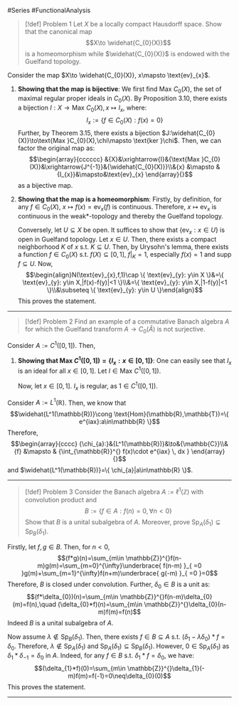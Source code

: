 #Series #FunctionalAnalysis 

> [!def] Problem 1
> Let $X$ be a locally compact Hausdorff space. Show that the canonical map $$X\to \widehat{C_{0}(X)}$$is a homeomorphism while $\widehat{C_{0}(X)}$ is endowed with the Guelfand topology.

Consider the map $X\to \widehat{C_{0}(X)}, x\mapsto \text{ev}_{x}$. 
1. **Showing that the map is bijective**:
	We first find $\text{Max }C_{0}(X)$, the set of maximal regular proper ideals in $C_{0}(X)$. By Proposition 3.10, there exists a bijection $I:X\to \text{Max }C_{0}(X),x\mapsto I_{x}$, where: $$I_{x}:=\{ f\in C_{0}(X):f(x)=0 \}$$Further, by Theorem 3.15, there exists a bijection $J:\widehat{C_{0}(X)}\to\text{Max }C_{0}(X),\chi\mapsto \text{ker }\chi$. Then, we can factor the original map as: $$\begin{array}{cccccc} &{X}&\xrightarrow{I}&{\text{Max }C_{0}(X)}&\xrightarrow{J^{-1}}&{\widehat{C_{0}(X)}}\\&{x} &\mapsto & {I_{x}}&\mapsto&\text{ev}_{x} \end{array}{}$$as a bijective map.
2. **Showing that the map is a homeomorphism**:
	Firstly, by definition, for any $f\in C_{0}(X)$, $x\mapsto f(x)=\text{ev}_{x}(f)$ is continuous. Therefore, $x\mapsto \text{ev}_{x}$ is continuous in the weak*-topology and thereby the Guelfand topology. 
	
	Conversely, let $U\subseteq X$ be open. It suffices to show that $\{ \text{ev}_{x}: x\in U \}$ is open in Guelfand topology. Let $x\in U$. Then, there exists a compact neighborhood $K$ of $x$ s.t.  $K\subseteq U$. Then, by Urysohn's lemma, there exists a function $f\in C_{0}(X)$ s.t. $f(X)\subseteq[0,1]$, $f|_{K}=1$, especially $f(x)=1$ and $\text{supp }f\subseteq U$. Now, $$\begin{align}N(\text{ev}_{x},f,1)\cap \{ \text{ev}_{y}: y\in X \}&=\{ \text{ev}_{y}: y\in X,|f(x)-f(y)|<1 \}\\&=\{ \text{ev}_{y}: y\in X,|1-f(y)|<1 \}\\&\subseteq \{ \text{ev}_{y}: y\in U \}\end{align}$$This proves the statement.
---
> [!def] Problem 2
> Find an example of a commutative Banach algebra $A$ for which the Guelfand transform $A\to C_{0}(\widehat{A})$ is not surjective.

Consider $A:=C^1([0,1])$. Then, 
1. **Showing that $\text{Max }C^1([0,1])=\{ I_{x}: x\in [0,1] \}$**:
   One can easily see that $I_{x}$ is an ideal for all $x\in [0,1]$. Let $I\in \text{Max }C^1([0,1])$. 
   
   Now, let $x\in [0,1]$. $I_{x}$ is regular, as $1\in C^1([0,1])$. 

Consider $A:=L^1(\mathbb{R})$. Then, we know that $$\widehat{L^1(\mathbb{R})}\cong \text{Hom}(\mathbb{R},\mathbb{T})=\{ e^{iax}:a\in\mathbb{R} \}$$Therefore, $$\begin{array}{cccc} {\chi_{a}:}&{L^1(\mathbb{R})}&\to&{\mathbb{C}}\\&{f} &\mapsto & {\int_{\mathbb{R}}^{} f(x)\cdot e^{iax} \, dx } \end{array}{}$$and $\widehat{L^1(\mathbb{R})}=\{ \chi_{a}|a\in\mathbb{R} \}$. 

---
> [!def] Problem 3
> Consider the Banach algebra $A:=\ell^1(\mathbb{Z})$ with convolution product and $$B:=\{ f\in A:f(n)=0, \forall n<0 \}$$Show that $B$ is a unital subalgebra of $A$. Moreover, prove $\text{Sp}_{A}(\delta_{1})\subsetneq \text{Sp}_{B}(\delta_{1})$.

Firstly, let $f,g\in B$. Then, for $n<0$, $$(f*g)(n)=\sum_{m\in \mathbb{Z}}^{}f(n-m)g(m)=\sum_{m=0}^{\infty}\underbrace{ f(n-m) }_{ =0 }g(m)+\sum_{m=1}^{\infty}f(n+m)\underbrace{ g(-m) }_{ =0 }=0$$Therefore, $B$ is closed under convolution. Further, $\delta_{0}\in B$ is a unit as: $$(f*\delta_{0})(n)=\sum_{m\in \mathbb{Z}}^{}f(n-m)\delta_{0}(m)=f(n),\quad (\delta_{0}*f)(n)=\sum_{m\in \mathbb{Z}}^{}\delta_{0}(n-m)f(m)=f(n)$$Indeed $B$ is a unital subalgebra of $A$. 

Now assume $\lambda\notin \text{Sp}_{B}(\delta_{1})$. Then, there exists $f\in B\subseteq A$ s.t. $(\delta_{1}-\lambda\delta_{0})*f=\delta_{0}$. Therefore, $\lambda\notin \text{Sp}_{A}(\delta_{1})$ and $\text{Sp}_{A}(\delta_{1})\subseteq \text{Sp}_{B}(\delta_{1})$. However, $0\in \text{Sp}_{A}(\delta_{1})$ as $\delta_{1}*\delta_{-1}=\delta_{0}$ in $A$. Indeed, for any $f\in B$ s.t. $\delta_{1}*f=\delta_{0}$, we have: $$(\delta_{1}*f)(0)=\sum_{m\in \mathbb{Z}}^{}\delta_{1}(-m)f(m)=f(-1)=0\neq\delta_{0}(0)$$This proves the statement.

---
